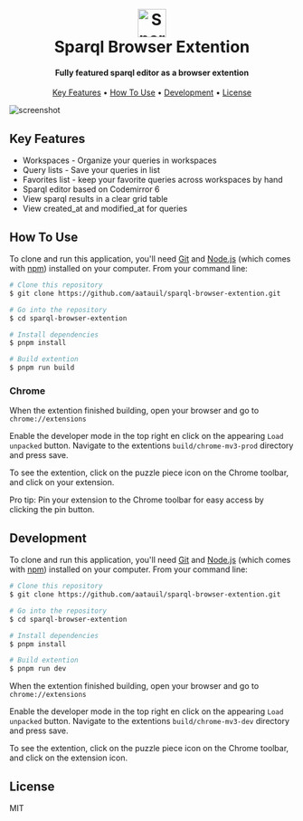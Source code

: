 
<h1 align="center">
  <br>
  <img src="https://user-images.githubusercontent.com/52280338/215782497-e158c4b5-1906-44d8-a122-067cee1830ec.png" alt="Sparqlbrowserextention" width="50"></img>
  <br>
  Sparql Browser Extention
  <br>
</h1>

<h4 align="center">Fully featured sparql editor as a browser extention</h4>

<p align="center">
  <a href="#key-features">Key Features</a> •
  <a href="#how-to-use">How To Use</a> •
  <a href="#development">Development</a> •
  <a href="#license">License</a>
</p>

![screenshot](https://user-images.githubusercontent.com/52280338/215781479-01d4c419-ca22-4fe8-81d7-4b83c3301d10.png)

## Key Features

* Workspaces - Organize your queries in workspaces
* Query lists - Save your queries in list
* Favorites list - keep your favorite queries across workspaces by hand
* Sparql editor based on Codemirror 6
* View sparql results in a clear grid table
* View created_at and modified_at for queries

## How To Use

To clone and run this application, you'll need [Git](https://git-scm.com) and [Node.js](https://nodejs.org/en/download/) (which comes with [npm](http://npmjs.com)) installed on your computer. From your command line:

```bash
# Clone this repository
$ git clone https://github.com/aatauil/sparql-browser-extention.git

# Go into the repository
$ cd sparql-browser-extention

# Install dependencies
$ pnpm install

# Build extention
$ pnpm run build
```

### Chrome

When the extention finished building, open your browser and go to `chrome://extensions`

Enable the developer mode in the top right en click on the appearing `Load unpacked` button. Navigate to the extentions `build/chrome-mv3-prod` directory and press save.

To see the extention, click on the puzzle piece icon on the Chrome toolbar, and click on your extension. 

Pro tip: Pin your extension to the Chrome toolbar for easy access by clicking the pin button.


## Development

To clone and run this application, you'll need [Git](https://git-scm.com) and [Node.js](https://nodejs.org/en/download/) (which comes with [npm](http://npmjs.com)) installed on your computer. From your command line:

```bash
# Clone this repository
$ git clone https://github.com/aatauil/sparql-browser-extention.git

# Go into the repository
$ cd sparql-browser-extention

# Install dependencies
$ pnpm install

# Build extention
$ pnpm run dev
```

When the extention finished building, open your browser and go to `chrome://extensions`

Enable the developer mode in the top right en click on the appearing `Load unpacked` button. Navigate to the extentions `build/chrome-mv3-dev` directory and press save.

To see the extention, click on the puzzle piece icon on the Chrome toolbar, and click on the extension icon. 

## License

MIT